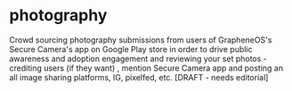 # photography
Crowd sourcing photography submissions from users of GrapheneOS's Secure Camera's app on Google Play store in order to drive public awareness and adoption engagement and reviewing your set photos - crediting users (if they want) , mention Secure Camera app and posting an all image sharing platforms,  IG, pixelfed, etc. [DRAFT - needs editorial]
